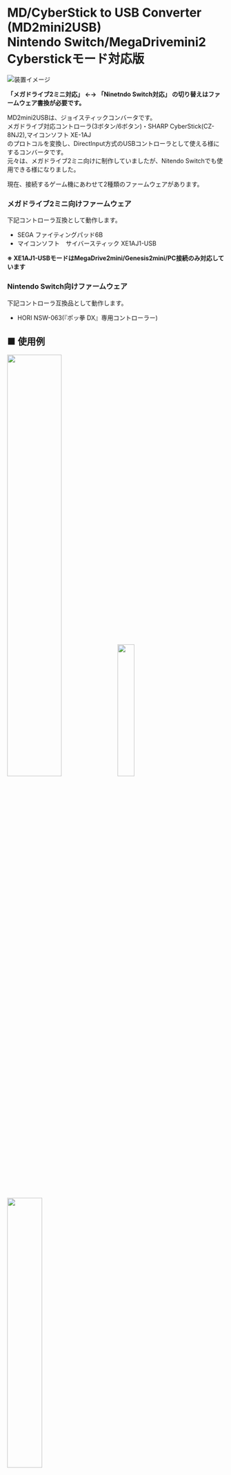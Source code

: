 # MD/CyberStick to USB Converter (MD2mini2USB)<BR>Nintendo Switch/MegaDrivemini2 Cyberstickモード対応版  

![装置イメージ](./img/img001.jpg)  

**「メガドライブ2ミニ対応」 ←→ 「Ninetndo Switch対応」 の切り替えはファームウェア書換が必要です。**  

MD2mini2USBは、ジョイスティックコンバータです。  
メガドライブ対応コントローラ(3ボタン/6ボタン)・SHARP CyberStick(CZ-8NJ2),マイコンソフト XE-1AJ  
のプロトコルを変換し、DirectInput方式のUSBコントローラとして使える様にするコンバータです。  
元々は、メガドライブ2ミニ向けに制作していましたが、Nitendo Switchでも使用できる様になりました。  

現在、接続するゲーム機にあわせて2種類のファームウェアがあります。  
### メガドライブ2ミニ向けファームウェア  
下記コントローラ互換として動作します。  

* SEGA ファイティングパッド6B  
* マイコンソフト　サイバースティック XE1AJ1-USB  

**※ XE1AJ1-USBモードはMegaDrive2mini/Genesis2mini/PC接続のみ対応しています**

### Nintendo Switch向けファームウェア
下記コントローラ互換品として動作します。 

* HORI NSW-063(『ポッ拳 DX』専用コントローラー)  

## ■ 使用例
<img src="./img/img004.jpg" width="50%" /> <img src="./img/img005.jpg" width="28%" /> <img src="./img/img003.jpg" width="40%" />  

動画については下記URLを参照してください。  
<https://twitter.com/v9938/status/1580212775111909376?s=20&t=MJM-NV-31tJaAHmfy5s3Zw>
<https://twitter.com/v9938/status/1579874855343730689?s=20&t=MJM-NV-31tJaAHmfy5s3Zw>

## ■ 頒布について   

本製品はBoothおよび家電のKENちゃん、BEEPさんにて近日販売予定です。  
(Boothの発送は、週末にまとめて発送になるため、お急ぎの方は他ショップを利用ください)

### BEEP  

URL未定  

### 家電のKENちゃん  

URL未定  

### Booth: (週１回の発送)  

<https://ifc.booth.pm/items/4229656>  
Boothでは先行品販売を実施しません [10/29以降 販売開始予定]  

## ■ 頒布品のメガドラミニ対応版とNintendo Switch対応版の違い

初期に書き込まれているファームウェアだけが異なります。ハードウェアに違いはありません。  
ユーザ側でファームウェアを書き換えることで、双方向の対応版を何回でも行き来できます。

## ■ 先行販売品について

先行販売版はXE1AJ-USBモードは仮実装になっています。  
メガドライブ2ミニ販売後に対応ファームウェアを公開する予定です。  

ユーザにて当該ファームウェアにアップデートをお願いします。  


## ■ 使用方法

1. D-SUB9Pin側に使いたいコントローラを接続します。
2. 先の細いものでコントローラモード切替スイッチを適切なモードにセットします。  
スイッチは、非常に壊れやすいので優しく取り扱いください。  
3. USBコネクタにケーブルを接続して、使用する機器に接続します。  

MegaDrive2miniでCyberStickモードを使う場合はCONTROLLER2に接続してください。　　

**メガドライブコントローラとCyberStickでは、コントローラ側の電源端子が異なります。**  
**コントローラモード切替スイッチは、本機の電源が入っていない状態で切り替えてください。**

| メガドライブコントローラモード | Cyberstickモード(MSX仕様) |  
| - | - |
| ![スイッチ位置MD](./img/img002-2.jpg)  ![DSUB_MD](./img/img006.png) | ![スイッチ位置ATARI](./img/img002-1.jpg)  ![DSUB_ATARI](./img/img007.png)|

## ■ ボタン配置について

各オリジナルコントローラのボタン配置に準拠しています。設定ソフトにてボタン配置は変更可能です。  
変更した配置は、コントローラのBボタンを押しながらケーブル抜差（電源投入）を行う事で初期値になります。

初期値でのWindows PC上での配置は下記の通りです。

### ●メガドライブ2ミニ向けファームウェア ボタン配置

#### メガドライブコントローラモード(SEGA ファイティングパッド6B互換モード)  

| メガドライブコントローラ | USBコントローラ配置 | 制限事項など |  
| - | - | - |
| スティック | Ｘ軸Ｙ軸 |  |
| Ａ、Ｂ、Ｃボタン | ボタン３、２、６|  |
| Ｘ、Ｙ、Ｚボタン | ボタン４、１、５ | 6ボタン対応コントローラーのみ有効 |
| ＭＯＤＥボタン | ボタン７ | 6ボタン対応コントローラーのみ有効 |
| スタートボタン | ボタン８ |  |

#### CyberStickモード(XE1AJ1-USB互換モード)  

| CyberStick | USBコントローラ配置 | 制限事項など |  
| - | - | - |
| スティック | Ｘ軸Ｙ軸 |  |
| スロットル前後 | Ｚ回転 |  |
| トリガボタンＡ、Ｂ、Ｃ | ボタン１、２、３ |  |
| トリガボタンＤ、Ｅ１、Ｅ２ | ボタン４、５、６ |  |
| トリガボタンＡ'、Ｂ' | ボタン１、２ |  |
| セレクト、スタートボタン | ボタン７、８ | CZ-8NJ2のデジタルモードでは使用できません。 |

#### CyberStickモード(SEGA ファイティングパッド6B互換モード　※Aボタンを押しながらUSBを接続)  

| CyberStick | USBコントローラ配置 | 制限事項など |  
| - | - | - |
| スティック | Ｘ軸Ｙ軸 |  |
| スロットル前後 | － |  |
| トリガボタンＡ、Ｂ、Ｃ | ボタン３、２、７ |  |
| トリガボタンＤ、Ｅ１、Ｅ２ | ボタン４、１、６ |  |
| トリガボタンＡ'、Ｂ' | ボタン３、２ |  |
| セレクト、スタートボタン | ボタン９、１０ | CZ-8NJ2のデジタルモードでは使用できません。 |

### ●Nintendo SWITCH向けファームウェア ボタン配置

#### メガドライブコントローラモード  

| メガドライブコントローラ | コントローラ配置 | 制限事項など |  
| - | - | - |
| スティック | 左アナログスティックＸＹ軸 |  |
| Ａ、Ｂ、Ｃボタン | ボタンＡ、Ｂ、Ｒ|  |
| Ｘ、Ｙ、Ｚボタン | ボタンＸ、Ｙ、Ｌ | 6ボタン対応コントローラーのみ有効 |
| ＭＯＤＥボタン | ボタンＨＯＭＥ | 6ボタン対応コントローラーのみ有効 |
| スタートボタン | ボタン［＋］ |  |

#### CyberStickモード  

| CyberStick | コントローラ配置 | 制限事項など |  
| - | - | - |
| スティック | 左アナログスティックＸＹ軸 |  |
| スロットル前後 | 右アナログスティックＹ軸 |  |
| トリガボタンＡ、Ｂ、Ｃ | ボタンＡ、Ｂ、Ｙ |  |
| トリガボタンＤ、Ｅ１、Ｅ２ | ボタンＸ、Ｒ、Ｌ |  |
| トリガボタンＡ'、Ｂ' | ボタンＡ、Ｂ |  |
| セレクト、スタートボタン | ボタンＨＯＭＥ、［＋］ | CZ-8NJ2のデジタルモードでは使用できません。 |

## ■ 変換遅延について

変換にかかる内部処理時間は、一番時間がかかるメガドライブ6ボタンパッドで使用時で8.5us程度です。  
いずれのモードでもLow Speed USB規格の最小通信単位である1frame(1ms)以内で完了していることを確認しています。  
そのため規格上は変換遅延が無いことになります。  

![USBパケット](./img/img008.png)


## ■ その他の注意点  

オリジナルのコントローラは製造後２０年以上経っています。  
動作不安定の場合は接続コントローラが正常に動作するかを確認をお願いします。

他の接続機器に影響がある場合があるのでコントローラはUSB接続前に接続してください。

コントローラモード切替スイッチ設定を誤ると回路保護のため一定時間電源が入らなくなる場合があります。  
その場合は、数分程度放置後再度接続する様にお願いします。  


## ■ ファームウェアアップデートについて(頒布版のみ対応)

本製品はファームウェアアップデートに対応しています。  
ファームウェアアップデートについては、Windows PCが必要になります。  

1. デバイスを一度取り外します。  
![FFU1](./img/ffu_img001.jpg)  

2. Firmware Updateソフトを実行します。デバイスの接続待ち表示になります。  
![FFU2](./img/ffu_img002.png)  ![FFU3](./img/ffu_img003.png)  

3. 対応コントローラの［Cボタン］を押したままWindows PCに接続します。  
（コントローラモードスイッチは接続するコントローラに合わせてください。）  
![FFU2](./img/ffu_img003.jpg)

4. 正常に認識されると自動的にファームウェア更新が実行されます。  
認識されない場合は3からの手順を実施してください。　　
![FFU2](./img/ffu_img006.png)  
5. ファームウェア更新完了表示が出たら、一度デバイスを取り外します。  
更新後、設定の状態によってボタンが正常に動作しない場合があります。  
その場合はBボタンを押しながらUSBケーブルを抜き差しを行いE2PROMを初期化してください。
![FFU2](./img/ffu_img007.png)  

  
### ファームウェア更新/書換ツール

下記URLにてファームウェア更新/書換に必要なツールとファイル一式を頒布しています。  
<https://github.com/v9938/md2mini2usb/raw/main/FFU/md22usb_ffu.zip>

ZIPファイルを解凍後に、下記バッチファイルを実行してください。  

`./FFU/update_mdmini.bat`　メガドライブ2ミニ向けファームウェア更新  
`./FFU/update_switch.bat`　Nintendo Switch向けファームウェア更新  

### ファームウェアVersion確認方法  

ファームウェアVersionについては上記Firmware Updateソフト解凍後に下記手順で確認可能です。

1. 接続しているコントローラを外します。
2. コントローラモード切替スイッチをCyber側にします。
3. Windows PCに接続します。
4. Version確認ソフトで確認します。  

`./FFU/vercheck_mdmini.exe`　メガドライブ2ミニ向け  
`./FFU/vercheck_switch.exe`　Nintendo Switch向け

![実行画面](./img/vertool.png)  

謝辞：  
PID/UIDは、Microchipサブライセンスプログラムにより提供されたものを使用しています。  
ファームウェアアップデート機能には、 莎華(SAKA)さんのHID Bootloader (pic18Non-J)を利用しています。  
<http://www3.airnet.ne.jp/saka/hardware/pic-bootloader/pic-bootloader01.html>  

## ■ XE1AJ1-USB設定ソフトについて（予定）

**本機能についてマイコンソフトさんへの問い合わせは絶対行わない様にお願いします**  
マイコンソフトさんのXE1AJ1-USB設定ソフトにて、純正同様にセンターの遊び範囲、移動比率の設定などが可能です。
設定時は、コントローラモード切替スイッチをCyber側にし、Windows PCに接続してください。  

## ■ ボタン配置について

ボタン配置ソフトを実行することでボタン配置を変更することが可能です。  
現状NINTENDO SWITCH向けファームウェアのみ対応しています。

Switch用ファームウェア向け設定用ソフト
<https://github.com/v9938/md2mini2usb/raw/main/keyconfig/keyconfigSwitch.exe>  

メガドライブ2ミニ向けファームウェアについては、ソフト的にボタン配置を変更して保存する仕組みを有しています。  
XE1AJ-USB販売後に専用ソフトで変更できる様にする予定です。

## ■ GitHub公開データについて

ファームウェア：　　 <https://github.com/v9938/md2mini2usb/tree/main/firmware>  
回路図/基板データ：　<https://github.com/v9938/md2mini2usb/tree/main/PCB>

ファームウェアのコンパイルにはMicrochipのUSB library 'mla v2017_03_06'が必要です。  
頒布版とコードが異なりファームウェアアップデート機能が非対応になります。  

自作される場合は、秋月電子さんのマイコンボードを使うと良いと思います。  
<http://akizukidenshi.com/catalog/g/gK-05499/>  

## ■ 本機の仕様について

|仕様  | 詳細 |
| - | - |
| 使用マイコン | Microchip PIC18F14K50 |
| 定格 | 5V 50mA (ポリヒューズ250mA)|
| コントローラ規格 | USB2.0 HIDゲームコントローラ準拠(Direct Input方式) |
| キースキャン間隔<BR>(SEGA ファイティングパッド6B互換モード) | 10ms(設定値)/8ms(実測値) |  
| キースキャン間隔<BR>(XE1AJ-USB互換モード時) | 8ms(設定値)/8ms(実測値) |
| IN パケット応答時間 | メガドライブ6ボタンパッド使用時 8.5us(実測値)<BR>CyberStick使用時 8.4us(実測値) |
| 対応コントローラ | メガドライブ規格準拠コントローラ(8pin GND)<BR>MSX規格準拠コントローラ(9pin GND) |
| 動作確認環境 | Windows11/10/7<BR>SEGA MegaDrive mini/Genesis mini<BR>SEGA MegaDrive2 mini/Genesis2 mini<BR>Nintendo SWITCH |
| 動作確認済みコントローラー | SEGA SJ-3500<BR>SEGA SJ-6000<BR>マイコンソフト XE-1ST2<BR>マイコンソフト XE-1AP (PERSONAL COMPUTERモード)<BR>SHARP CZ-8NJ2 (CYBER STICK)<BR>FUJITSU FMT-PD102 |
